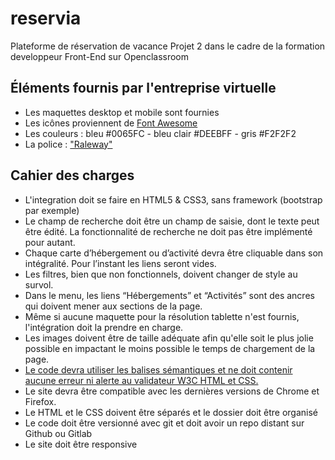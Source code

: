 # reservia
Plateforme de réservation de vacance
Projet 2 dans le cadre de la formation developpeur Front-End sur Openclassroom
## Éléments fournis par l'entreprise virtuelle
- Les maquettes desktop et mobile sont fournies
- Les icônes proviennent de [Font Awesome](https://fontawesome.com/)
- Les couleurs : bleu #0065FC - bleu clair #DEEBFF - gris #F2F2F2
- La police : ["Raleway"](https://fonts.google.com/specimen/Raleway)

## Cahier des charges
- L'integration doit se faire en HTML5 & CSS3, sans framework (bootstrap par exemple)
- Le champ de recherche doit être un champ de saisie, dont le texte peut être édité. La fonctionnalité de recherche ne doit pas être implémenté pour autant.
- Chaque carte d’hébergement ou d’activité devra être cliquable dans son intégralité. Pour l’instant les liens seront vides.
- Les filtres, bien que non fonctionnels, doivent changer de style au survol.
- Dans le menu, les liens “Hébergements” et “Activités” sont des ancres qui doivent mener aux sections de la page.
- Même si aucune maquette pour la résolution tablette n'est fournis, l'intégration doit la prendre en charge.
- Les images doivent être de taille adéquate afin qu'elle soit le plus jolie possible en impactant le moins possible le temps de chargement de la page.
- [Le code devra utiliser les balises sémantiques et ne doit contenir aucune erreur ni alerte au validateur W3C HTML et CSS.](https://validator.w3.org/nu/?doc=https%3A%2F%2Fmathisbarre.github.io%2FMathisBarre_2_14102020%2F)
- Le site devra être compatible avec les dernières versions de Chrome et Firefox.
- Le HTML et le CSS doivent être séparés et le dossier doit être organisé
- Le code doit être versionné avec git et doit avoir un repo distant sur Github ou Gitlab
- Le site doit être responsive

